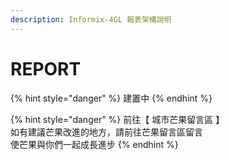 ```yaml
---
description: Informix-4GL 報表架構說明
---
```


# REPORT

{% hint style="danger" %}
建置中
{% endhint %}

{% hint style="danger" %}
前往【 城市芒果留言區 】  
如有建議芒果改進的地方，請前往芒果留言區留言  
使芒果與你們一起成長進步
{% endhint %}

